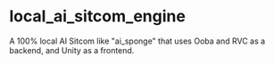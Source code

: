 # local_ai_sitcom_engine
A 100% local AI Sitcom like "ai_sponge" that uses Ooba and RVC as a backend, and Unity as a frontend.
